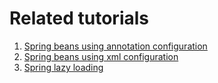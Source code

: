 # Related tutorials

1. [Spring beans using annotation configuration](https://howtodoinjava.com/spring5/core/spring-bean-java-config/)
2. [Spring beans using xml configuration](https://howtodoinjava.com/spring5/core/spring-bean-xml-config/)
3. [Spring lazy loading](https://howtodoinjava.com/spring5/core/spring-bean-eager-vs-lazy-init/)